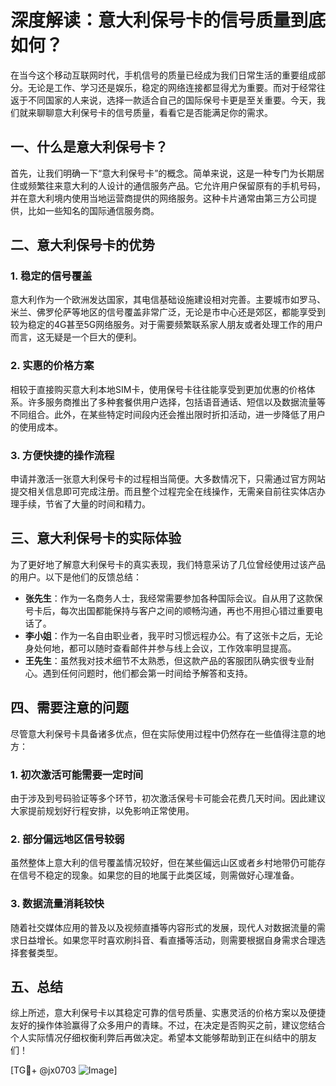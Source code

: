 # 深度解读：意大利保号卡的信号质量到底如何？

在当今这个移动互联网时代，手机信号的质量已经成为我们日常生活的重要组成部分。无论是工作、学习还是娱乐，稳定的网络连接都显得尤为重要。而对于经常往返于不同国家的人来说，选择一款适合自己的国际保号卡更是至关重要。今天，我们就来聊聊意大利保号卡的信号质量，看看它是否能满足你的需求。

## 一、什么是意大利保号卡？

首先，让我们明确一下“意大利保号卡”的概念。简单来说，这是一种专门为长期居住或频繁往来意大利的人设计的通信服务产品。它允许用户保留原有的手机号码，并在意大利境内使用当地运营商提供的网络服务。这种卡片通常由第三方公司提供，比如一些知名的国际通信服务商。

## 二、意大利保号卡的优势

### 1. 稳定的信号覆盖

意大利作为一个欧洲发达国家，其电信基础设施建设相对完善。主要城市如罗马、米兰、佛罗伦萨等地区的信号覆盖非常广泛，无论是市中心还是郊区，都能享受到较为稳定的4G甚至5G网络服务。对于需要频繁联系家人朋友或者处理工作的用户而言，这无疑是一个巨大的便利。

### 2. 实惠的价格方案

相较于直接购买意大利本地SIM卡，使用保号卡往往能享受到更加优惠的价格体系。许多服务商推出了多种套餐供用户选择，包括语音通话、短信以及数据流量等不同组合。此外，在某些特定时间段内还会推出限时折扣活动，进一步降低了用户的使用成本。

### 3. 方便快捷的操作流程

申请并激活一张意大利保号卡的过程相当简便。大多数情况下，只需通过官方网站提交相关信息即可完成注册。而且整个过程完全在线操作，无需亲自前往实体店办理手续，节省了大量的时间和精力。

## 三、意大利保号卡的实际体验

为了更好地了解意大利保号卡的真实表现，我们特意采访了几位曾经使用过该产品的用户。以下是他们的反馈总结：

- **张先生**：作为一名商务人士，我经常需要参加各种国际会议。自从用了这款保号卡后，每次出国都能保持与客户之间的顺畅沟通，再也不用担心错过重要电话了。
- **李小姐**：作为一名自由职业者，我平时习惯远程办公。有了这张卡之后，无论身处何地，都可以随时查看邮件并参与线上会议，工作效率明显提高。
- **王先生**：虽然我对技术细节不太熟悉，但这款产品的客服团队确实很专业耐心。遇到任何问题时，他们都会第一时间给予解答和支持。

## 四、需要注意的问题

尽管意大利保号卡具备诸多优点，但在实际使用过程中仍然存在一些值得注意的地方：

### 1. 初次激活可能需要一定时间

由于涉及到号码验证等多个环节，初次激活保号卡可能会花费几天时间。因此建议大家提前规划好行程安排，以免影响正常使用。

### 2. 部分偏远地区信号较弱

虽然整体上意大利的信号覆盖情况较好，但在某些偏远山区或者乡村地带仍可能存在信号不稳定的现象。如果您的目的地属于此类区域，则需做好心理准备。

### 3. 数据流量消耗较快

随着社交媒体应用的普及以及视频直播等内容形式的发展，现代人对数据流量的需求日益增长。如果您平时喜欢刷抖音、看直播等活动，则需要根据自身需求合理选择套餐类型。

## 五、总结

综上所述，意大利保号卡以其稳定可靠的信号质量、实惠灵活的价格方案以及便捷友好的操作体验赢得了众多用户的青睐。不过，在决定是否购买之前，建议您结合个人实际情况仔细权衡利弊后再做决定。希望本文能够帮助到正在纠结中的朋友们！

[TG💪+ @jx0703 ![Image](https://github.com/user-attachments/assets/dbca1d08-cadb-493c-b0ec-ad6f7a83f270)]